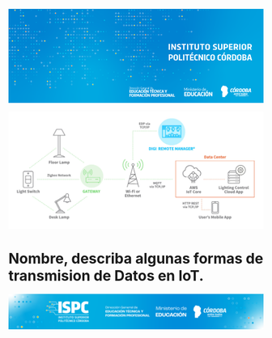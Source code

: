 ![Banner](/assets/BannerISPC.png)

![Logo](/assets/formas%20de%20transmision%20de%20Datos%20en%20IoT.jpg)
# Nombre, describa algunas formas de transmision de Datos en IoT.


![Final](/assets/Curso%20ISPC%20final.png)